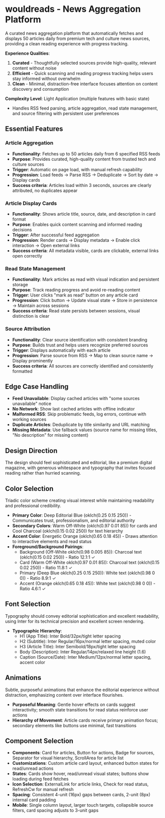 # wouldreads - News Aggregation Platform

A curated news aggregation platform that automatically fetches and displays 50 articles daily from premium tech and culture news sources, providing a clean reading experience with progress tracking.

**Experience Qualities**:
1. **Curated** - Thoughtfully selected sources provide high-quality, relevant content without noise
2. **Efficient** - Quick scanning and reading progress tracking helps users stay informed without overwhelm
3. **Clean** - Minimal, distraction-free interface focuses attention on content discovery and consumption

**Complexity Level**: Light Application (multiple features with basic state)
- Handles RSS feed parsing, article aggregation, read state management, and source filtering with persistent user preferences

## Essential Features

### Article Aggregation
- **Functionality**: Fetches up to 50 articles daily from 6 specified RSS feeds
- **Purpose**: Provides curated, high-quality content from trusted tech and culture sources
- **Trigger**: Automatic on page load, with manual refresh capability
- **Progression**: Load feeds → Parse RSS → Deduplicate → Sort by date → Display cards
- **Success criteria**: Articles load within 3 seconds, sources are clearly attributed, no duplicates appear

### Article Display Cards
- **Functionality**: Shows article title, source, date, and description in card format
- **Purpose**: Enables quick content scanning and informed reading decisions
- **Trigger**: After successful feed aggregation
- **Progression**: Render cards → Display metadata → Enable click interaction → Open external links
- **Success criteria**: All metadata visible, cards are clickable, external links open correctly

### Read State Management
- **Functionality**: Mark articles as read with visual indication and persistent storage
- **Purpose**: Track reading progress and avoid re-reading content
- **Trigger**: User clicks "mark as read" button on any article card
- **Progression**: Click button → Update visual state → Store in persistence → Maintain across sessions
- **Success criteria**: Read state persists between sessions, visual distinction is clear

### Source Attribution
- **Functionality**: Clear source identification with consistent branding
- **Purpose**: Builds trust and helps users recognize preferred sources
- **Trigger**: Displays automatically with each article
- **Progression**: Parse source from RSS → Map to clean source name → Display prominently
- **Success criteria**: All sources are correctly identified and consistently formatted

## Edge Case Handling

- **Feed Unavailable**: Display cached articles with "some sources unavailable" notice
- **No Network**: Show last cached articles with offline indicator
- **Malformed RSS**: Skip problematic feeds, log errors, continue with working sources
- **Duplicate Articles**: Deduplicate by title similarity and URL matching
- **Missing Metadata**: Use fallback values (source name for missing titles, "No description" for missing content)

## Design Direction

The design should feel sophisticated and editorial, like a premium digital magazine, with generous whitespace and typography that invites focused reading rather than hurried scanning.

## Color Selection

Triadic color scheme creating visual interest while maintaining readability and professional credibility.

- **Primary Color**: Deep Editorial Blue (oklch(0.25 0.15 250)) - Communicates trust, professionalism, and editorial authority
- **Secondary Colors**: Warm Off-White (oklch(0.97 0.01 85)) for cards and Cool Charcoal (oklch(0.15 0.02 250)) for text hierarchy
- **Accent Color**: Energetic Orange (oklch(0.65 0.18 45)) - Draws attention to interactive elements and read status
- **Foreground/Background Pairings**: 
  - Background (Off-White oklch(0.98 0.005 85)): Charcoal text (oklch(0.15 0.02 250)) - Ratio 12.1:1 ✓
  - Card (Warm Off-White oklch(0.97 0.01 85)): Charcoal text (oklch(0.15 0.02 250)) - Ratio 11.8:1 ✓
  - Primary (Deep Blue oklch(0.25 0.15 250)): White text (oklch(0.98 0 0)) - Ratio 8.9:1 ✓
  - Accent (Orange oklch(0.65 0.18 45)): White text (oklch(0.98 0 0)) - Ratio 4.6:1 ✓

## Font Selection

Typography should convey editorial sophistication and excellent readability, using Inter for its technical precision and excellent screen rendering.

- **Typographic Hierarchy**:
  - H1 (App Title): Inter Bold/32px/tight letter spacing
  - H2 (Subtitle): Inter Regular/16px/normal letter spacing, muted color
  - H3 (Article Title): Inter Semibold/18px/tight letter spacing
  - Body (Description): Inter Regular/14px/relaxed line height (1.6)
  - Caption (Source/Date): Inter Medium/12px/normal letter spacing, accent color

## Animations

Subtle, purposeful animations that enhance the editorial experience without distraction, emphasizing content over interface flourishes.

- **Purposeful Meaning**: Gentle hover effects on cards suggest interactivity; smooth state transitions for read status reinforce user actions
- **Hierarchy of Movement**: Article cards receive primary animation focus; secondary elements like buttons use minimal, fast transitions

## Component Selection

- **Components**: Card for articles, Button for actions, Badge for sources, Separator for visual hierarchy, ScrollArea for article list
- **Customizations**: Custom article card layout, enhanced button states for read/unread actions
- **States**: Cards show hover, read/unread visual states; buttons show loading during feed fetches
- **Icon Selection**: ExternalLink for article links, Check for read status, RefreshCw for manual refresh
- **Spacing**: Consistent 4-unit (16px) gaps between cards, 2-unit (8px) internal card padding
- **Mobile**: Single column layout, larger touch targets, collapsible source filters, card spacing adjusts to 3-unit gaps